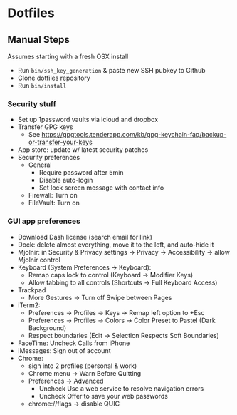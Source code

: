 # Dotfiles

## Manual Steps

Assumes starting with a fresh OSX install

- Run `bin/ssh_key_generation` & paste new SSH pubkey to Github
- Clone dotfiles repository
- Run `bin/install`

### Security stuff
- Set up 1password vaults via icloud and dropbox
- Transfer GPG keys
  - See https://gpgtools.tenderapp.com/kb/gpg-keychain-faq/backup-or-transfer-your-keys
- App store: update w/ latest security patches
- Security preferences
  - General
    - Require password after 5min
    - Disable auto-login
    - Set lock screen message with contact info
  - Firewall: Turn on
  - FileVault: Turn on

### GUI app preferences
- Download Dash license (search email for link)
- Dock: delete almost everything, move it to the left, and auto-hide it
- Mjolnir: in Security & Privacy settings -> Privacy -> Accessibility -> allow Mjolnir control
- Keyboard (System Preferences -> Keyboard):
  - Remap caps lock to control (Keyboard -> Modifier Keys)
  - Allow tabbing to all controls (Shortcuts -> Full Keyboard Access)
- Trackpad
  - More Gestures -> Turn off Swipe between Pages
- iTerm2:
  - Preferences -> Profiles -> Keys -> Remap left option to +Esc
  - Preferences -> Profiles -> Colors -> Color Preset to Pastel (Dark Background)
  - Respect boundaries (Edit -> Selection Respects Soft Boundaries)
- FaceTime: Uncheck Calls from iPhone
- iMessages: Sign out of account
- Chrome:
  - sign into 2 profiles (personal & work)
  - Chrome menu -> Warn Before Quitting
  - Preferences -> Advanced
    - Uncheck Use a web service to resolve navigation errors
    - Uncheck Offer to save your web passwords
  - chrome://flags -> disable QUIC
